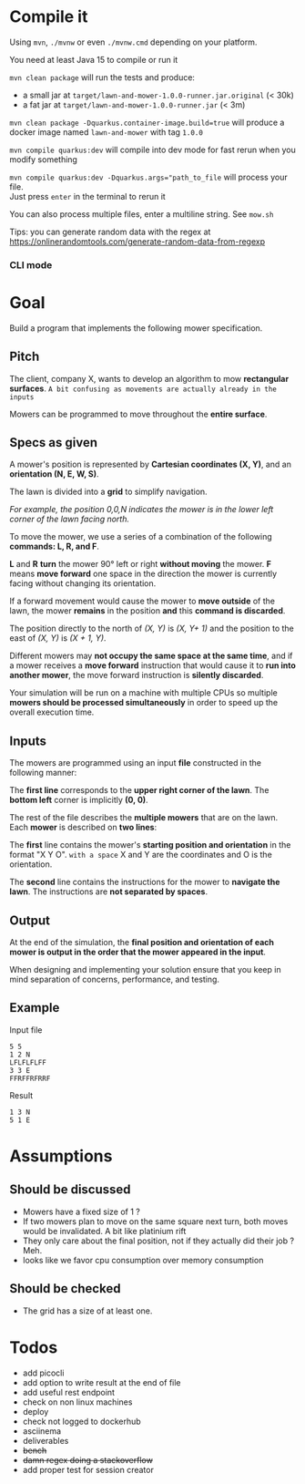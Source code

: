 # Compile it

Using `mvn`, `./mvnw` or even `./mvnw.cmd` depending on your platform.

You need at least Java 15 to compile or run it

`mvn clean package` will run the tests and produce:
 - a small jar at `target/lawn-and-mower-1.0.0-runner.jar.original` (< 30k) 
 - a fat jar at `target/lawn-and-mower-1.0.0-runner.jar` (< 3m) 

`mvn clean package -Dquarkus.container-image.build=true` will produce a docker image named `lawn-and-mower` with tag `1.0.0`

`mvn compile quarkus:dev` will compile into dev mode for fast rerun when you modify something

`mvn compile quarkus:dev -Dquarkus.args="path_to_file` will process your file.  
Just press `enter` in the terminal to rerun it

You can also process multiple files, enter a multiline string. See `mow.sh`

Tips: you can generate random data with the regex at https://onlinerandomtools.com/generate-random-data-from-regexp

### CLI mode


# Goal

Build a program that implements the following mower specification.

## Pitch

The client, company X, wants to develop an algorithm to mow **rectangular surfaces**. 
`A bit confusing as movements are actually already in the inputs`

Mowers can be programmed to move throughout the **entire surface**.

## Specs as given
 
A mower's position is represented by **Cartesian coordinates (X, Y)**, and an **orientation (N, E, W, S)**.

The lawn is divided into a **grid** to simplify navigation.

*For example, the position 0,0,N indicates the mower is in the lower left corner of the lawn facing north.*

To move the mower, we use a series of a combination of the following **commands: L, R, and F**.

**L** and **R** **turn** the mower 90° left or right **without moving** the mower.
**F** means **move forward** one space in the direction the mower is currently facing without changing its orientation.

If a forward movement would cause the mower to **move outside** of the lawn, the mower **remains** in the position **and** this **command is discarded**.
 
The position directly to the north of *(X, Y)* is *(X, Y+ 1)* and the position to the east of *(X, Y)* is *(X + 1, Y)*.

Different mowers may **not occupy the same space at the same time**,
 and if a mower receives a **move forward** instruction that would cause it to **run into another mower**,
 the move forward instruction is **silently discarded**.
 
Your simulation will be run on a machine with multiple CPUs so multiple **mowers should be processed simultaneously** in order to speed up the overall execution time.

## Inputs

The mowers are programmed using an input **file** constructed in the following manner:

The **first line** corresponds to the **upper right corner of the lawn**.
The **bottom left** corner is implicitly **(0, 0)**.

The rest of the file describes the **multiple mowers** that are on the lawn.
Each **mower** is described on **two lines**:

The **first** line contains the mower's **starting position and orientation** in the format "X Y O". `with a space`
X and Y are the coordinates and O is the orientation.

The **second** line contains the instructions for the mower to **navigate the lawn**.
The instructions are **not separated by spaces**.

## Output

At the end of the simulation, the **final position and orientation of each mower is output in the order that the mower appeared in the input**.

When designing and implementing your solution ensure that you keep in mind separation of concerns, performance, and testing.

## Example

Input file

```
5 5
1 2 N
LFLFLFLFF
3 3 E
FFRFFRFRRF
```

Result

```
1 3 N
5 1 E
```

# Assumptions 

## Should be discussed

- Mowers have a fixed size of 1 ?
- If two mowers plan to move on the same square next turn, both moves would be invalidated. A bit like platinium rift
- They only care about the final position, not if they actually did their job ? Meh.
- looks like we favor cpu consumption over memory consumption

## Should be checked

- The grid has a size of at least one.

# Todos

- add picocli
- add option to write result at the end of file
- add useful rest endpoint 
- check on non linux machines
- deploy
- check not logged to dockerhub
- asciinema
- deliverables
- ~~bench~~
- ~~damn regex doing a stackoverflow~~
- add proper test for session creator